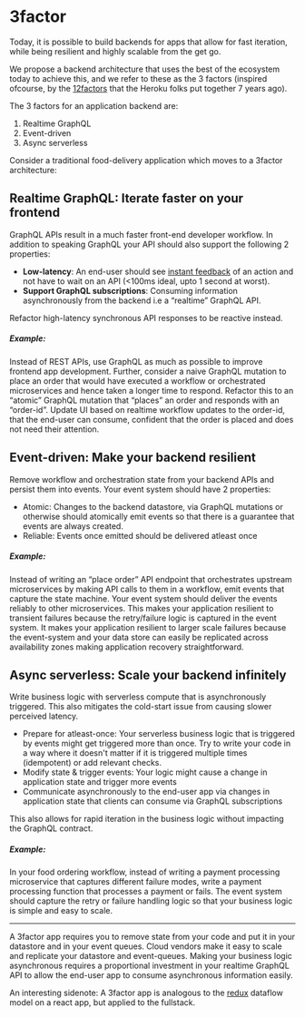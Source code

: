 # 3factor

Today, it is possible to build backends for apps that allow for fast iteration, while being resilient and highly scalable from the get go. 

We propose a backend architecture that uses the best of the ecosystem today to achieve this, and we refer to these as the 3 factors (inspired ofcourse, by the [12factors](https://12factor.net) that the Heroku folks put together 7 years ago).

The 3 factors for an application backend are:

1. Realtime GraphQL
2. Event-driven
3. Async serverless

Consider a traditional food-delivery application which moves to a 3factor architecture:


## Realtime GraphQL: Iterate faster on your frontend

GraphQL APIs result in a much faster front-end developer workflow. In addition to speaking GraphQL your API should also support the following 2 properties:

- **Low-latency**: An end-user should see [instant
  feedback](https://stackoverflow.com/a/164290/3364697) of an action and not
  have to wait on an API (<100ms ideal, upto 1 second at worst).
- **Support GraphQL subscriptions**: Consuming information
  asynchronously from the backend i.e a “realtime” GraphQL API. 
  
Refactor high-latency synchronous API responses to be reactive instead.

##### Example: 
Instead of REST APIs, use GraphQL as much as possible to improve frontend app
development. Further, consider a naive GraphQL mutation to place an order
that would have executed a workflow or orchestrated microservices and hence
taken a longer time to respond. Refactor this to an “atomic” GraphQL mutation
that “places” an order and responds with an “order-id”. Update UI based on
realtime workflow updates to the order-id, that the end-user can consume,
confident that the order is placed and does not need their attention.

## Event-driven: Make your backend resilient

Remove workflow and orchestration state from your backend APIs and persist them
into events. Your event system should have 2 properties:

- Atomic: Changes to the backend datastore, via GraphQL mutations or otherwise should
atomically emit events so that there is a guarantee that events are always created.
- Reliable: Events once emitted should be delivered atleast once 

##### Example: 
Instead of writing an “place order” API endpoint that orchestrates
upstream microservices by making API calls to them in a workflow, emit events
that capture the state machine. Your event system should deliver the events
reliably to other microservices. This makes your application resilient to
transient failures because the retry/failure logic is captured in the event
system. It makes your application resilient to larger scale failures because the
event-system and your data store can easily be replicated across availability
zones making application recovery straightforward.

## Async serverless: Scale your backend infinitely

Write business logic with serverless compute that is asynchronously triggered. 
This also mitigates the cold-start issue from causing slower perceived latency.

- Prepare for atleast-once: Your serverless business logic that is triggered by events
  might get triggered more than once. Try to write your code in a way where it doesn't 
  matter if it is triggered multiple times (idempotent) or add relevant checks.
- Modify state & trigger events: Your logic might cause a change in application state 
  and trigger more events
- Communicate asynchronously to the end-user app via changes in application state that
  clients can consume via GraphQL subscriptions

This also allows for rapid iteration in the business logic without impacting the
GraphQL contract.

##### Example: 
In your food ordering workflow, instead of writing a payment processing
microservice that captures different failure modes, write a payment processing
function that processes a payment or fails. The event system should capture the
retry or failure handling logic so that your business logic is simple and easy
to scale.

---------------------------------------------------------

A 3factor app requires you to remove state from your code and put it in your
datastore and in your event queues. Cloud vendors make it easy to scale and replicate
your datastore and event-queues. Making your business logic asynchronous requires a proportional 
investment in your realtime GraphQL API to allow the end-user app to consume asynchronous information easily. 

An interesting sidenote: A 3factor app is analogous to the [redux](https://redux.js.org/) dataflow
model on a react app, but applied to the fullstack.

